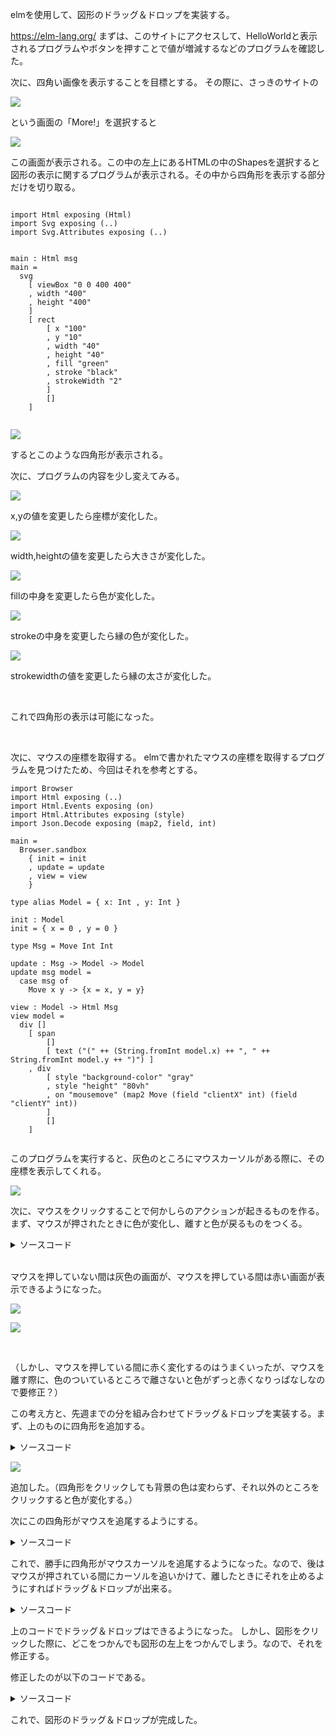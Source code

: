 elmを使用して、図形のドラッグ＆ドロップを実装する。

https://elm-lang.org/
まずは、このサイトにアクセスして、HelloWorldと表示されるプログラムやボタンを押すことで値が増減するなどのプログラムを確認した。

次に、四角い画像を表示することを目標とする。
その際に、さっきのサイトの

![](https://i.imgur.com/nVJH1kr.png)

という画面の「More!」を選択すると

![](https://i.imgur.com/LmkV2o5.png)

この画面が表示される。この中の左上にあるHTMLの中のShapesを選択すると図形の表示に関するプログラムが表示される。その中から四角形を表示する部分だけを切り取る。

```elm=

import Html exposing (Html)
import Svg exposing (..)
import Svg.Attributes exposing (..)


main : Html msg
main =
  svg
    [ viewBox "0 0 400 400"
    , width "400"
    , height "400"
    ]
    [ rect
        [ x "100"
        , y "10"
        , width "40"
        , height "40"
        , fill "green"
        , stroke "black"
        , strokeWidth "2"
        ]
        []
    ]
    
```

![](https://i.imgur.com/Fyv4faN.png)

するとこのような四角形が表示される。

次に、プログラムの内容を少し変えてみる。

![](https://i.imgur.com/5NNMbPx.png)

x,yの値を変更したら座標が変化した。

![](https://i.imgur.com/Yo0lGE5.png)


width,heightの値を変更したら大きさが変化した。

![](https://i.imgur.com/KMys446.png)

fillの中身を変更したら色が変化した。

![](https://i.imgur.com/k8AW4IQ.png)

strokeの中身を変更したら縁の色が変化した。

![](https://i.imgur.com/kqwFS2F.png)

strokewidthの値を変更したら縁の太さが変化した。

<br>

これで四角形の表示は可能になった。

<br>

次に、マウスの座標を取得する。
elmで書かれたマウスの座標を取得するプログラムを見つけたため、今回はそれを参考とする。

```elm=
import Browser
import Html exposing (..)
import Html.Events exposing (on)
import Html.Attributes exposing (style)
import Json.Decode exposing (map2, field, int)

main =
  Browser.sandbox
    { init = init
    , update = update
    , view = view
    }

type alias Model = { x: Int , y: Int }

init : Model
init = { x = 0 , y = 0 }

type Msg = Move Int Int

update : Msg -> Model -> Model
update msg model =
  case msg of
    Move x y -> {x = x, y = y}

view : Model -> Html Msg
view model =
  div []
    [ span
        []
        [ text ("(" ++ (String.fromInt model.x) ++ ", " ++ String.fromInt model.y ++ ")") ]
    , div
        [ style "background-color" "gray"
        , style "height" "80vh"
        , on "mousemove" (map2 Move (field "clientX" int) (field "clientY" int))
        ]
        []
    ]
    
```

このプログラムを実行すると、灰色のところにマウスカーソルがある際に、その座標を表示してくれる。

![](https://i.imgur.com/fNNJVhP.png)

次に、マウスをクリックすることで何かしらのアクションが起きるものを作る。
まず、マウスが押されたときに色が変化し、離すと色が戻るものをつくる。

<details>
<summary>ソースコード</summary>

```elm=

import Browser
import Html exposing (..)
import Html.Attributes exposing (..)
import Html.Events exposing (..)

main = Browser.sandbox{init=init, view=view, update=update}

type alias Model = String

init : Model
init = "gray"

type Msg = NoOp
         | Down
         | Up

update : Msg -> Model -> Model
update msg model =
  case msg of
    Down -> "red"
    Up -> "gray"
    _ -> model

view : Model -> Html Msg
view model =
  div[]
  [ div
    [ style "position" "relative"
    , style "width" "1000px"
    , style "height" "1000vh"
    , style "background" model
    , onMouseDown Down
    , onMouseUp Up
    ]
    []
  ] 
  
```
</details>

<br>

マウスを押していない間は灰色の画面が、マウスを押している間は赤い画面が表示できるようになった。

![](https://i.imgur.com/fuKGcfH.png)

![](https://i.imgur.com/pCDqyE7.png)

<br>

（しかし、マウスを押している間に赤く変化するのはうまくいったが、マウスを離す際に、色のついているところで離さないと色がずっと赤くなりっぱなしなので要修正？）

この考え方と、先週までの分を組み合わせてドラッグ＆ドロップを実装する。まず、上のものに四角形を追加する。

<details>
<summary>ソースコード</summary>

```elm=

import Browser
import Html exposing (..)
import Html.Attributes exposing (..)
import Html.Events exposing (..)

main = Browser.sandbox{init=init, view=view, update=update}

type alias Model = String

init : Model
init = "gray"

type Msg = NoOp
         | Down
         | Up

update : Msg -> Model -> Model
update msg model =
  case msg of
    Down -> "red"
    Up -> "gray"
    _ -> model

view : Model -> Html Msg
view model =
  div[]
  [ div
    [ style "position" "relative"
    , style "width" "1000px"
    , style "height" "1000vh"
    , style "background" model
    , onMouseDown Down
    , onMouseUp Up
    ]
    []
  , div
    [ style "background-color" "black" 
    , style "height" "50px"
    , style "width" "50px"
    , style "position" "absolute"
    , style "left" ("50px")
    , style "top" ("50px")
    ]
    []
  ]
  
```

</details>

![](https://i.imgur.com/MbLgWP0.png)

追加した。（四角形をクリックしても背景の色は変わらず、それ以外のところをクリックすると色が変化する。）

次にこの四角形がマウスを追尾するようにする。

<details>
<summary>ソースコード</summary>

```elm=

import Browser
import Html exposing (..)
import Html.Attributes exposing (..)
import Html.Events exposing (..)
import Json.Decode exposing (..)

main = Browser.sandbox{init=init, view=view, update=update}

type alias Model = {color:String, x:Int, y:Int}

init : Model
init = {color = "white", x = 50, y = 50}

type Msg = Down
         | Up
         | Move Int Int

update : Msg -> Model -> Model
update msg model =
  case msg of
    Move x y -> {model | x = x, y = y}
    Down -> {model | color = "red"}
    Up -> {model | color = "gray"}

view : Model -> Html Msg
view model =
  div[]
  [ span
    []
    [ text ("(" ++ (String.fromInt model.x) ++ ", " ++ String.fromInt model.y ++ ")") ]
  , div
    [ style "position" "absolute"
    , style "width" "600px"
    , style "height" "80vh"
    , style "background" model.color
    , onMouseDown Down
    , onMouseUp Up
    , onMouseMove Move
    ]
    []
  , div
    [ style "background-color" "black" 
    , style "height" "50px"
    , style "width" "50px"
    , style "position" "absolute"
    , style "left" (String.fromInt model.x ++ "px")
    , style "top" (String.fromInt model.y ++ "px")
    , onMouseMove Move
    ]
    []
  ]

onMouseMove : (Int -> Int -> msg) -> Html.Attribute msg
onMouseMove f =
  on "mousemove" (map2 f (field "clientX" int) (field "clientY" int))
  
```
  
  </details>
  
これで、勝手に四角形がマウスカーソルを追尾するようになった。なので、後はマウスが押されている間にカーソルを追いかけて、離したときにそれを止めるようにすればドラッグ＆ドロップが出来る。

<details>
<summary>ソースコード</summary>

```elm=

import Browser
import Html exposing (..)
import Html.Attributes exposing (..)
import Html.Events exposing (..)
import Json.Decode exposing (..)

main = Browser.sandbox{init=init, view=view, update=update}

type alias Model = {x:Int, y:Int, dragflag:Bool}

init : Model
init = {x = 50, y = 50, dragflag = False}

type Msg = Down
         | Up
         | Move Int Int

update : Msg -> Model -> Model
update msg model =
  case msg of
    Down -> {model | dragflag = True}
    Up -> {model | dragflag = False}
    Move x y ->
      {model
        | x = if (model.dragflag == True) then x
              else model.x
        , y = if (model.dragflag == True) then y
              else model.y
       }
              
view : Model -> Html Msg
view model =
  div[]
  [ span
    []
    [ text ("(" ++ (String.fromInt model.x) ++ ", " ++ String.fromInt model.y ++ ")") ]
  , div
    [ style "position" "absolute"
    , style "width" "1000px"
    , style "height" "80vh"
    , style "background" "gray"
    , onMouseMove Move
    , onMouseUp Up
    ]
    []
  , div
    [ style "background-color" "black" 
    , style "height" "50px"
    , style "width" "50px"
    , style "position" "absolute"
    , style "left" (String.fromInt model.x ++ "px")
    , style "top" (String.fromInt model.y ++ "px")
    , onMouseDown Down
    , onMouseUp Up    
    , onMouseMove Move
    ]
    []
  ]

onMouseMove : (Int -> Int -> msg) -> Html.Attribute msg
onMouseMove f =
  on "mousemove" (map2 f (field "clientX" int) (field "clientY" int))

```

</details>

上のコードでドラッグ＆ドロップはできるようになった。
しかし、図形をクリックした際に、どこをつかんでも図形の左上をつかんでしまう。なので、それを修正する。

修正したのが以下のコードである。

<details>
<summary>ソースコード</summary>

```elm=
import Browser
import Html exposing (..)
import Html.Attributes exposing (..)
import Html.Events exposing (..)
import Json.Decode exposing (..)

main = Browser.sandbox{init=init, view=view, update=update}

type alias Model = {x:Int, y:Int, dragflag:Bool, ox:Int, oy:Int}

init : Model
init = {x = 50, y = 50, dragflag = False, ox = 0, oy = 0}

type Msg = Down
         | Up
         | Move Int Int

update : Msg -> Model -> Model
update msg model =
  case msg of
    Down -> {model | dragflag = True}
    Up -> {model | dragflag = False}
    Move x y ->
      {model
        | x = if (model.dragflag == True) then x - model.ox
              else model.x
        , y = if (model.dragflag == True) then y - model.oy
              else model.y
        , ox = if (model.dragflag == True) then model.ox
              else x - model.x
        , oy = if (model.dragflag == True) then model.oy
              else y - model.y              
       }
              
view : Model -> Html Msg
view model =
  div[]
  [ span
    []
    [ text ("(" ++ (String.fromInt model.x) ++ ", " ++ String.fromInt model.y ++ ")") ]
  , div
    [ style "position" "absolute"
    , style "width" "1000px"
    , style "height" "80vh"
    , style "background" "gray"
    , onMouseMove Move
    , onMouseUp Up
    ]
    []
  , div
    [ style "background-color" "black" 
    , style "height" "50px"
    , style "width" "50px"
    , style "position" "absolute"
    , style "left" (String.fromInt model.x ++ "px")
    , style "top" (String.fromInt model.y ++ "px")
    , onMouseDown Down
    , onMouseUp Up    
    , onMouseMove Move
    ]
    []
  ]

onMouseMove : (Int -> Int -> msg) -> Html.Attribute msg
onMouseMove f =
  on "mousemove" (map2 f (field "clientX" int) (field "clientY" int))
 
```
</details>

これで、図形のドラッグ＆ドロップが完成した。
